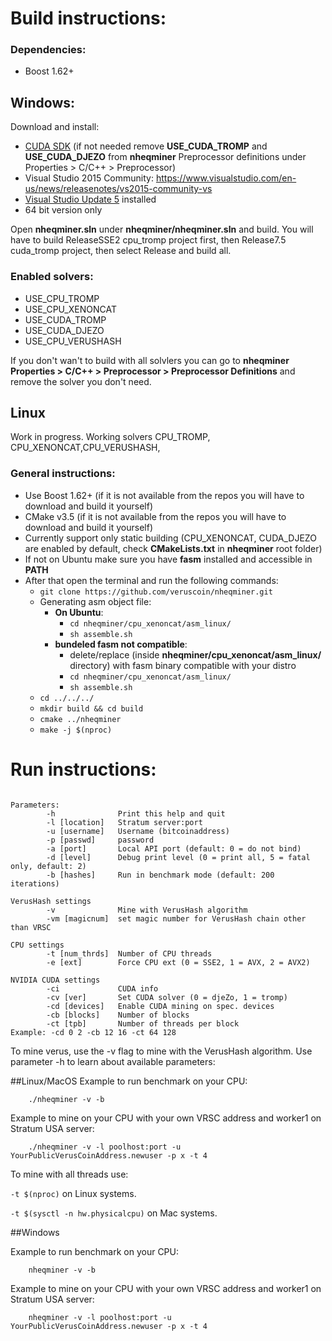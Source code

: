 # Build instructions:

### Dependencies:
  - Boost 1.62+

## Windows:

Download and install:
- [CUDA SDK](https://developer.nvidia.com/cuda-downloads) (if not needed remove **USE_CUDA_TROMP** and **USE_CUDA_DJEZO** from **nheqminer** Preprocessor definitions under Properties > C/C++ > Preprocessor)
- Visual Studio 2015 Community: https://www.visualstudio.com/en-us/news/releasenotes/vs2015-community-vs
- [Visual Studio Update 5](https://www.microsoft.com/en-us/download/details.aspx?id=48129) installed
- 64 bit version only

Open **nheqminer.sln** under **nheqminer/nheqminer.sln** and build. You will have to build ReleaseSSE2 cpu_tromp project first, then Release7.5 cuda_tromp project, then select Release and build all.

### Enabled solvers: 
  - USE_CPU_TROMP
  - USE_CPU_XENONCAT
  - USE_CUDA_TROMP
  - USE_CUDA_DJEZO
  - USE_CPU_VERUSHASH

If you don't wan't to build with all solvlers you can go to **nheqminer Properties > C/C++ > Preprocessor > Preprocessor Definitions** and remove the solver you don't need.

## Linux
Work in progress.
Working solvers CPU_TROMP, CPU_XENONCAT,CPU_VERUSHASH, 
### General instructions:
  - Use Boost 1.62+ (if it is not available from the repos you will have to download and build it yourself)
  - CMake v3.5 (if it is not available from the repos you will have to download and build it yourself)
  - Currently support only static building (CPU_XENONCAT, CUDA_DJEZO are enabled by default, check **CMakeLists.txt** in **nheqminer** root folder)
  - If not on Ubuntu make sure you have **fasm** installed and accessible in **PATH**
  - After that open the terminal and run the following commands:
    - `git clone https://github.com/veruscoin/nheqminer.git`
    - Generating asm object file:
      - **On Ubuntu**:
        - `cd nheqminer/cpu_xenoncat/asm_linux/`
        - `sh assemble.sh`
      - **bundeled fasm not compatible**:
        - delete/replace (inside **nheqminer/cpu_xenoncat/asm_linux/** directory) with fasm binary compatible with your distro
        - `cd nheqminer/cpu_xenoncat/asm_linux/`
        - `sh assemble.sh`
    - `cd ../../../`
    - `mkdir build && cd build`
    - `cmake ../nheqminer`
    - `make -j $(nproc)`
    
# Run instructions:

```

Parameters:
        -h              Print this help and quit
        -l [location]   Stratum server:port
        -u [username]   Username (bitcoinaddress)
        -p [passwd]     password
        -a [port]       Local API port (default: 0 = do not bind)
        -d [level]      Debug print level (0 = print all, 5 = fatal only, default: 2)
        -b [hashes]     Run in benchmark mode (default: 200 iterations)

VerusHash settings
        -v              Mine with VerusHash algorithm
        -vm [magicnum]  set magic number for VerusHash chain other than VRSC

CPU settings
        -t [num_thrds]  Number of CPU threads
        -e [ext]        Force CPU ext (0 = SSE2, 1 = AVX, 2 = AVX2)

NVIDIA CUDA settings
        -ci             CUDA info
        -cv [ver]       Set CUDA solver (0 = djeZo, 1 = tromp)
        -cd [devices]   Enable CUDA mining on spec. devices
        -cb [blocks]    Number of blocks
        -ct [tpb]       Number of threads per block
Example: -cd 0 2 -cb 12 16 -ct 64 128
```

To mine verus, use the -v flag to mine with the VerusHash algorithm. Use parameter -h to learn about available parameters:

##Linux/MacOS
Example to run benchmark on your CPU:

        ./nheqminer -v -b

Example to mine on your CPU with your own VRSC address and worker1 on Stratum USA server:

        ./nheqminer -v -l poolhost:port -u YourPublicVerusCoinAddress.newuser -p x -t 4


To mine with all threads use:
 
 `-t $(nproc)`
 on Linux systems.
 
 `-t $(sysctl -n hw.physicalcpu)` on Mac systems.
 
##Windows

Example to run benchmark on your CPU:

        nheqminer -v -b

Example to mine on your CPU with your own VRSC address and worker1 on Stratum USA server:

        nheqminer -v -l poolhost:port -u YourPublicVerusCoinAddress.newuser -p x -t 4